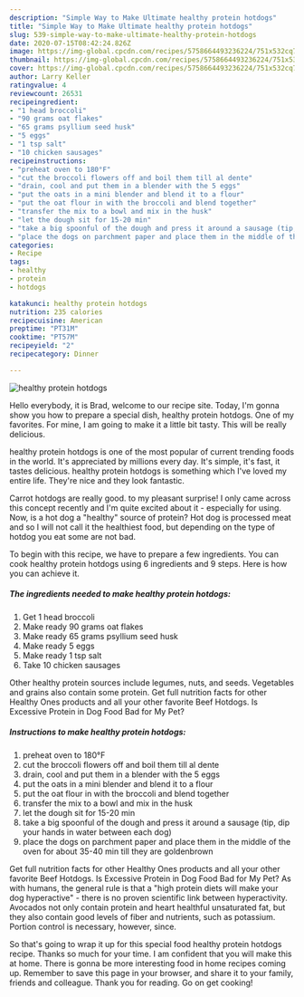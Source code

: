 ```yaml
---
description: "Simple Way to Make Ultimate healthy protein hotdogs"
title: "Simple Way to Make Ultimate healthy protein hotdogs"
slug: 539-simple-way-to-make-ultimate-healthy-protein-hotdogs
date: 2020-07-15T08:42:24.826Z
image: https://img-global.cpcdn.com/recipes/5758664493236224/751x532cq70/healthy-protein-hotdogs-recipe-main-photo.jpg
thumbnail: https://img-global.cpcdn.com/recipes/5758664493236224/751x532cq70/healthy-protein-hotdogs-recipe-main-photo.jpg
cover: https://img-global.cpcdn.com/recipes/5758664493236224/751x532cq70/healthy-protein-hotdogs-recipe-main-photo.jpg
author: Larry Keller
ratingvalue: 4
reviewcount: 26531
recipeingredient:
- "1 head broccoli"
- "90 grams oat flakes"
- "65 grams psyllium seed husk"
- "5 eggs"
- "1 tsp salt"
- "10 chicken sausages"
recipeinstructions:
- "preheat oven to 180°F"
- "cut the broccoli flowers off and boil them till al dente"
- "drain, cool and put them in a blender with the 5 eggs"
- "put the oats in a mini blender and blend it to a flour"
- "put the oat flour in with the broccoli and blend together"
- "transfer the mix to a bowl and mix in the husk"
- "let the dough sit for 15-20 min"
- "take a big spoonful of the dough and press it around a sausage (tip, dip your hands in water between each dog)"
- "place the dogs on parchment paper and place them in the middle of the oven for about 35-40 min till they are goldenbrown"
categories:
- Recipe
tags:
- healthy
- protein
- hotdogs

katakunci: healthy protein hotdogs 
nutrition: 235 calories
recipecuisine: American
preptime: "PT31M"
cooktime: "PT57M"
recipeyield: "2"
recipecategory: Dinner

---
```



![healthy protein hotdogs](https://img-global.cpcdn.com/recipes/5758664493236224/751x532cq70/healthy-protein-hotdogs-recipe-main-photo.jpg)

Hello everybody, it is Brad, welcome to our recipe site. Today, I'm gonna show you how to prepare a special dish, healthy protein hotdogs. One of my favorites. For mine, I am going to make it a little bit tasty. This will be really delicious.

healthy protein hotdogs is one of the most popular of current trending foods in the world. It's appreciated by millions every day. It's simple, it's fast, it tastes delicious. healthy protein hotdogs is something which I've loved my entire life. They're nice and they look fantastic.

Carrot hotdogs are really good. to my pleasant surprise! I only came across this concept recently and I&#39;m quite excited about it - especially for using. Now, is a hot dog a &#34;healthy&#34; source of protein? Hot dog is processed meat and so I will not call it the healthiest food, but depending on the type of hotdog you eat some are not bad.


To begin with this recipe, we have to prepare a few ingredients. You can cook healthy protein hotdogs using 6 ingredients and 9 steps. Here is how you can achieve it.

<!--inarticleads1-->

##### The ingredients needed to make healthy protein hotdogs:

1. Get 1 head broccoli
1. Make ready 90 grams oat flakes
1. Make ready 65 grams psyllium seed husk
1. Make ready 5 eggs
1. Make ready 1 tsp salt
1. Take 10 chicken sausages


Other healthy protein sources include legumes, nuts, and seeds. Vegetables and grains also contain some protein. Get full nutrition facts for other Healthy Ones products and all your other favorite Beef Hotdogs. Is Excessive Protein in Dog Food Bad for My Pet? 

<!--inarticleads2-->

##### Instructions to make healthy protein hotdogs:

1. preheat oven to 180°F
1. cut the broccoli flowers off and boil them till al dente
1. drain, cool and put them in a blender with the 5 eggs
1. put the oats in a mini blender and blend it to a flour
1. put the oat flour in with the broccoli and blend together
1. transfer the mix to a bowl and mix in the husk
1. let the dough sit for 15-20 min
1. take a big spoonful of the dough and press it around a sausage (tip, dip your hands in water between each dog)
1. place the dogs on parchment paper and place them in the middle of the oven for about 35-40 min till they are goldenbrown


Get full nutrition facts for other Healthy Ones products and all your other favorite Beef Hotdogs. Is Excessive Protein in Dog Food Bad for My Pet? As with humans, the general rule is that a &#34;high protein diets will make your dog hyperactive&#34; - there is no proven scientific link between hyperactivity. Avocados not only contain protein and heart healthful unsaturated fat, but they also contain good levels of fiber and nutrients, such as potassium. Portion control is necessary, however, since. 

So that's going to wrap it up for this special food healthy protein hotdogs recipe. Thanks so much for your time. I am confident that you will make this at home. There is gonna be more interesting food in home recipes coming up. Remember to save this page in your browser, and share it to your family, friends and colleague. Thank you for reading. Go on get cooking!
